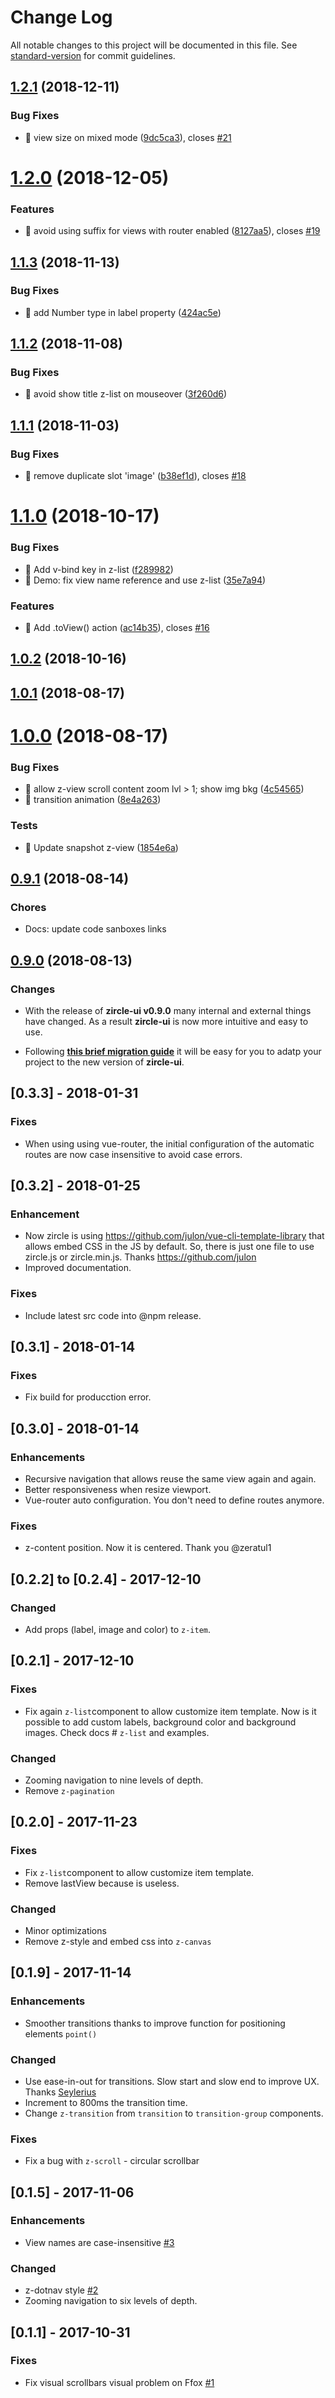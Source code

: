 # Change Log

All notable changes to this project will be documented in this file. See [standard-version](https://github.com/conventional-changelog/standard-version) for commit guidelines.

<a name="1.2.1"></a>
## [1.2.1](https://github.com/zircleui/zircleUI/compare/v1.2.0...v1.2.1) (2018-12-11)


### Bug Fixes

* 🐛 view size on mixed mode ([9dc5ca3](https://github.com/zircleui/zircleUI/commit/9dc5ca3)), closes [#21](https://github.com/zircleui/zircleUI/issues/21)



<a name="1.2.0"></a>
# [1.2.0](https://github.com/zircleui/zircleUI/compare/v1.1.3...v1.2.0) (2018-12-05)


### Features

* 🎸 avoid using suffix for views with router enabled ([8127aa5](https://github.com/zircleui/zircleUI/commit/8127aa5)), closes [#19](https://github.com/zircleui/zircleUI/issues/19)



<a name="1.1.3"></a>
## [1.1.3](https://github.com/zircleui/zircleUI/compare/v1.1.2...v1.1.3) (2018-11-13)


### Bug Fixes

* 🐛 add Number type in label property ([424ac5e](https://github.com/zircleui/zircleUI/commit/424ac5e))



<a name="1.1.2"></a>
## [1.1.2](https://github.com/zircleui/zircleUI/compare/v1.1.1...v1.1.2) (2018-11-08)


### Bug Fixes

* 🐛 avoid show title z-list on mouseover ([3f260d6](https://github.com/zircleui/zircleUI/commit/3f260d6))



<a name="1.1.1"></a>
## [1.1.1](https://github.com/zircleui/zircleUI/compare/v1.1.0...v1.1.1) (2018-11-03)


### Bug Fixes

* 🐛 remove duplicate slot 'image' ([b38ef1d](https://github.com/zircleui/zircleUI/commit/b38ef1d)), closes [#18](https://github.com/zircleui/zircleUI/issues/18)



<a name="1.1.0"></a>
# [1.1.0](https://github.com/zircleui/zircleUI/compare/v1.0.2...v1.1.0) (2018-10-17)


### Bug Fixes

* 🐛 Add v-bind key in z-list ([f289982](https://github.com/zircleui/zircleUI/commit/f289982))
* 🐛 Demo: fix view name reference and use z-list ([35e7a94](https://github.com/zircleui/zircleUI/commit/35e7a94))


### Features

* 🎸 Add .toView() action ([ac14b35](https://github.com/zircleui/zircleUI/commit/ac14b35)), closes [#16](https://github.com/zircleUI/zircleUI/issues/16)



<a name="1.0.2"></a>
## [1.0.2](https://github.com/zircleui/zircleUI/compare/v1.0.1...v1.0.2) (2018-10-16)



<a name="1.0.1"></a>
## [1.0.1](https://github.com/zircleui/zircleUI/compare/v1.0.0...v1.0.1) (2018-08-17)



<a name="1.0.0"></a>
# [1.0.0](https://github.com/zircleui/zircleUI/compare/v0.9.1...v1.0.0) (2018-08-17)


### Bug Fixes

* 🐛 allow z-view scroll content zoom lvl > 1; show img bkg ([4c54565](https://github.com/zircleui/zircleUI/commit/4c54565))
* 🐛 transition animation ([8e4a263](https://github.com/zircleui/zircleUI/commit/8e4a263))


### Tests

* 💍 Update snapshot z-view ([1854e6a](https://github.com/zircleui/zircleUI/commit/1854e6a))


<a name="0.9.1"></a>
## [0.9.1](https://github.com/zircleui/zircleUI/compare/v0.9.0...v0.9.1) (2018-08-14)
### Chores
- Docs: update code sanboxes links


<a name="0.9.0"></a>
## [0.9.0](https://github.com/zircleui/zircleUI/compare/v0.3.3...v0.9.0) (2018-08-13)
### Changes
- With the release of **zircle-ui v0.9.0** many internal and external things have changed. As a result **zircle-ui** is now more intuitive and easy to use.

- Following [**this brief migration guide**](https://zircleui.github.io/docs/guide/migration.html) it will be easy for you to adatp your project to the new version of **zircle-ui**.

## [0.3.3] - 2018-01-31
### Fixes
- When using using vue-router, the initial configuration of the automatic routes are now case insensitive to avoid case errors.

## [0.3.2] - 2018-01-25
### Enhancement
- Now zircle is using https://github.com/julon/vue-cli-template-library that allows embed CSS in the JS by default. So, there is just one file to use zircle.js or zircle.min.js. Thanks https://github.com/julon
- Improved documentation. 

### Fixes
- Include latest src code into @npm release.

## [0.3.1] - 2018-01-14
### Fixes
- Fix build for producction error.

## [0.3.0] - 2018-01-14
### Enhancements
- Recursive navigation that allows reuse the same view again and again.
- Better responsiveness when resize viewport.
- Vue-router auto configuration. You don't need to define routes anymore.

### Fixes
- z-content position. Now it is centered. Thank you @zeratul1

## [0.2.2] to [0.2.4] - 2017-12-10
### Changed
- Add props (label, image and color) to `z-item`.

## [0.2.1] - 2017-12-10
### Fixes
- Fix again `z-list`component to allow customize item template. Now is it possible to add custom labels, background color and background images. Check docs # `z-list` and examples.

### Changed
- Zooming navigation to nine levels of depth.
- Remove `z-pagination` 

## [0.2.0] - 2017-11-23
### Fixes
- Fix `z-list`component to allow customize item template.
- Remove lastView because is useless.

### Changed
- Minor optimizations
- Remove z-style and embed css into `z-canvas`

## [0.1.9] - 2017-11-14
### Enhancements
- Smoother transitions thanks to improve function for positioning elements `point()`

### Changed
- Use ease-in-out for transitions. Slow start and slow end to improve UX. Thanks [Seylerius](https://news.ycombinator.com/item?id=15584954)
- Increment to 800ms the transition time.
- Change `z-transition` from `transition` to `transition-group` components.

### Fixes
- Fix a bug with `z-scroll` - circular scrollbar

## [0.1.5] - 2017-11-06
### Enhancements
- View names are case-insensitive [\#3](https://github.com/zircleUI/zircleUI/issues/3)

### Changed
- z-dotnav style [\#2](https://github.com/zircleUI/zircleUI/issues/2)
- Zooming navigation to six levels of depth.

## [0.1.1] - 2017-10-31
### Fixes
- Fix visual scrollbars visual problem on Ffox [\#1](https://github.com/zircleUI/zircleUI/issues/1)
